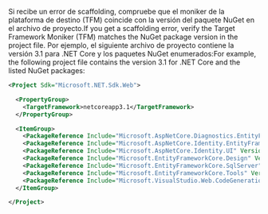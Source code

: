 <span data-ttu-id="f3db7-101">Si recibe un error de scaffolding, compruebe que el moniker de la plataforma de destino (TFM) coincide con la versión del paquete NuGet en el archivo de proyecto.</span><span class="sxs-lookup"><span data-stu-id="f3db7-101">If you get a scaffolding error, verify the Target Framework Moniker (TFM) matches the NuGet package version in the project file.</span></span> <span data-ttu-id="f3db7-102">Por ejemplo, el siguiente archivo de proyecto contiene la versión 3.1 para .NET Core y los paquetes NuGet enumerados:</span><span class="sxs-lookup"><span data-stu-id="f3db7-102">For example, the following project file contains the version 3.1 for .NET Core and the listed NuGet packages:</span></span>

```xml
<Project Sdk="Microsoft.NET.Sdk.Web">

  <PropertyGroup>
    <TargetFramework>netcoreapp3.1</TargetFramework>
  </PropertyGroup>

  <ItemGroup>
    <PackageReference Include="Microsoft.AspNetCore.Diagnostics.EntityFrameworkCore" Version="3.1.0" />
    <PackageReference Include="Microsoft.AspNetCore.Identity.EntityFrameworkCore" Version="3.1.0" />
    <PackageReference Include="Microsoft.AspNetCore.Identity.UI" Version="3.1.0" />
    <PackageReference Include="Microsoft.EntityFrameworkCore.Design" Version="3.1.0" />
    <PackageReference Include="Microsoft.EntityFrameworkCore.SqlServer" Version="3.1.0" />
    <PackageReference Include="Microsoft.EntityFrameworkCore.Tools" Version="3.1.0" />
    <PackageReference Include="Microsoft.VisualStudio.Web.CodeGeneration.Design" Version="3.1.0" />
  </ItemGroup>

</Project>
```
